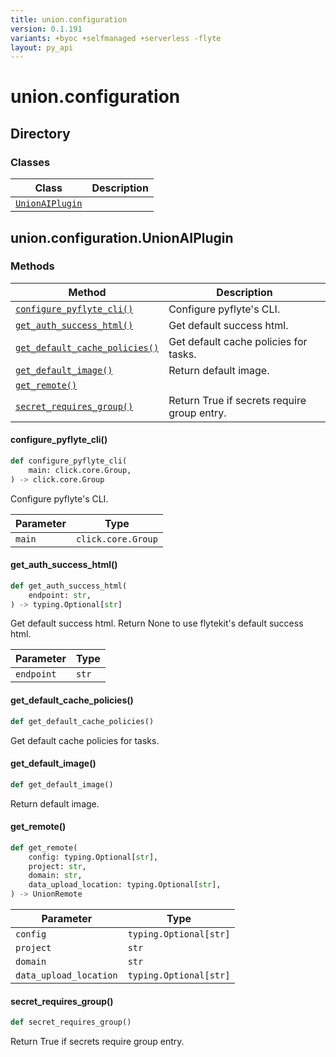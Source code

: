 ```yaml
---
title: union.configuration
version: 0.1.191
variants: +byoc +selfmanaged +serverless -flyte
layout: py_api
---
```


# union.configuration

## Directory

### Classes

| Class | Description |
|-|-|
| [`UnionAIPlugin`](.././union.configuration#unionconfigurationunionaiplugin) |  |

## union.configuration.UnionAIPlugin

### Methods

| Method | Description |
|-|-|
| [`configure_pyflyte_cli()`](#configure_pyflyte_cli) | Configure pyflyte's CLI. |
| [`get_auth_success_html()`](#get_auth_success_html) | Get default success html. |
| [`get_default_cache_policies()`](#get_default_cache_policies) | Get default cache policies for tasks. |
| [`get_default_image()`](#get_default_image) | Return default image. |
| [`get_remote()`](#get_remote) |  |
| [`secret_requires_group()`](#secret_requires_group) | Return True if secrets require group entry. |


#### configure_pyflyte_cli()

```python
def configure_pyflyte_cli(
    main: click.core.Group,
) -> click.core.Group
```
Configure pyflyte's CLI.


| Parameter | Type |
|-|-|
| `main` | `click.core.Group` |

#### get_auth_success_html()

```python
def get_auth_success_html(
    endpoint: str,
) -> typing.Optional[str]
```
Get default success html. Return None to use flytekit's default success html.


| Parameter | Type |
|-|-|
| `endpoint` | `str` |

#### get_default_cache_policies()

```python
def get_default_cache_policies()
```
Get default cache policies for tasks.


#### get_default_image()

```python
def get_default_image()
```
Return default image.


#### get_remote()

```python
def get_remote(
    config: typing.Optional[str],
    project: str,
    domain: str,
    data_upload_location: typing.Optional[str],
) -> UnionRemote
```
| Parameter | Type |
|-|-|
| `config` | `typing.Optional[str]` |
| `project` | `str` |
| `domain` | `str` |
| `data_upload_location` | `typing.Optional[str]` |

#### secret_requires_group()

```python
def secret_requires_group()
```
Return True if secrets require group entry.



